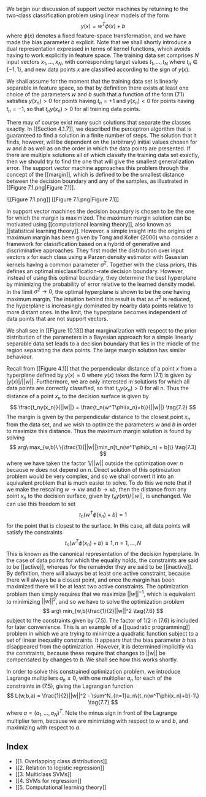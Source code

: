 We begin our discussion of support vector machines by returning to the two-class classification problem using linear models of the form
$$
y(x) = w^T\phi(x)+b
\tag{7.1}
$$
where $\phi(x)$ denotes a fixed feature-space transformation, and we have made the bias parameter *b* explicit. Note that we shall shortly introduce a dual representation expressed in terms of kernel functions, which avoids having to work explicitly in feature space. The training data set comprises *N* input vectors $x_1, . . . , x_N$, with corresponding target values $t_1, . . . , t_N$ where $t_n \in \{−1, 1\}$, and new data points *x* are classified according to the sign of $y(x)$.

We shall assume for the moment that the training data set is linearly separable in feature space, so that by definition there exists at least one choice of the parameters *w* and *b* such that a function of the form (7.1) satisfies $y(x_n) > 0$ for points having  $t_n = +1$ and $y(x_n) < 0$ for points having $t_n = −1$, so that $t_ny(x_n) > 0$ for all training data points.

There may of course exist many such solutions that separate the classes exactly. In [[Section 4.1.7]], we described the perceptron algorithm that is guaranteed to find a solution in a finite number of steps. The solution that it finds, however, will be dependent on the (arbitrary) initial values chosen for *w* and *b* as well as on the order in which the data points are presented. If there are multiple solutions all of which classify the training data set exactly, then we should try to find the one that
will give the smallest generalization error. The support vector machine approaches this problem through the concept of the [[margin]], which is defined to be the smallest distance between the decision boundary and any of the samples, as illustrated in [[Figure 7.1.png|Figure 7.1]].

![[Figure 7.1.png]]
[[Figure 7.1.png|Figure 7.1]]

In support vector machines the decision boundary is chosen to be the one for which the margin is maximized. The maximum margin solution can be motivated using [[computational learning theory]], also known as [[statistical learning theory]]. However, a simple insight into the origins of maximum margin has been given by Tong and Koller (2000) who consider a framework for classification based on a hybrid of generative and discriminative approaches. They first model the distribution over input vectors *x* for each class using a Parzen density estimator with Gaussian kernels having a common parameter $\sigma^2$. Together with the class priors, this defines an optimal misclassification-rate decision boundary. However, instead of using this optimal boundary, they determine the best hyperplane by minimizing the probability of error relative to the learned density model. In the limit $\sigma^2 \rightarrow 0$, the optimal hyperplane is shown to be the one having maximum margin. The intuition behind this result is that as $\sigma^2$ is reduced, the hyperplane is increasingly dominated by nearby data points relative to more distant ones. In the limit, the hyperplane becomes independent of data points that are not support vectors.

We shall see in [[Figure 10.13]] that marginalization with respect to the prior distribution of the parameters in a Bayesian approach for a simple linearly separable data set leads to a decision boundary that lies in the middle of the region separating the data points. The large margin solution has similar behaviour.

Recall from [[Figure 4.1]] that the perpendicular distance of a point *x* from a hyperplane defined by $y(x) = 0$ where $y(x)$ takes the form (7.1) is given by $|y(x)|/||w||$. Furthermore, we are only interested in solutions for which all data points are correctly classified, so that $t_ny(x_n) > 0$ for all n. Thus the distance of a point $x_n$ to the decision surface is given by
$$
\frac{t_ny(x_n)}{||w||} = \frac{t_n(w^T\phi(x_n)+b)}{||w||}
\tag{7.2}
$$
The margin is given by the perpendicular distance to the closest point $x_n$ from the
data set, and we wish to optimize the parameters *w* and *b* in order to maximize this
distance. Thus the maximum margin solution is found by solving
$$
arg\ max_{w,b}\ \{\frac{1}{||w||}min_n[t_n(w^T\phi(x_n) + b]\}
\tag{7.3}
$$
where we have taken the factor $1/||w||$ outside the optimization over *n* because *w* does not depend on *n*. Direct solution of this optimization problem would be very complex, and so we shall convert it into an equivalent problem that is much easier to solve. To do this we note that if we make the rescaling $w \rightarrow \kappa w$ and $b \rightarrow \kappa b$, then the distance from any point $x_n$ to the decision surface, given by $t_ny(xn)/||w||$, is unchanged. We can use this freedom to set
$$
t_n(w^T\phi(x_n) + b) = 1
\tag{7.4}
$$
for the point that is closest to the surface. In this case, all data points will satisfy the
constraints
$$
t_n(w^T\phi(x_n) + b) \geq 1, n = 1,...,N
\tag{7.5}
$$
This is known as the canonical representation of the decision hyperplane. In the case of data points for which the equality holds, the constraints are said to be [[active]], whereas for the remainder they are said to be [[inactive]]. By definition, there will always be at least one active constraint, because there will always be a closest point, and once the margin has been maximized there will be at least two active constraints. The optimization problem then simply requires that we maximize
$||w||^{−1}$, which is equivalent to minimizing $||w||^2$, and so we have to solve the optimization problem
$$
arg\ min_{w,b}\frac{1}{2}||w||^2
\tag{7.6}
$$
subject to the constraints given by (7.5). The factor of 1/2 in (7.6) is included for later convenience. This is an example of a [[quadratic programming]] problem in which we are trying to minimize a quadratic function subject to a set of linear inequality constraints. It appears that the bias parameter *b* has disappeared from the optimization. However, it is determined implicitly via the constraints, because these require that changes to ||w|| be compensated by changes to *b*. We shall see how this works shortly.

In order to solve this constrained optimization problem, we introduce Lagrange multipliers $a_n \geq 0$, with one multiplier $a_n$ for each of the constraints in (7.5), giving the Lagrangian function
$$
L(w,b,a) = \frac{1}{2}||w||^2 - \sum^N_{n=1}a_n\{t_n(w^T\phi(x_n)+b)-1\}
\tag{7.7}
$$
where $a = (a_1, . . . , a_N)^T$. Note the minus sign in front of the Lagrange multiplier term, because we are minimizing with respect to *w* and *b*, and maximizing with respect to *a*.

## Index
- [[1. Overlapping class distributions]]
- [[2. Relation to logistic regression]]
- [[3. Multiclass SVMs]]
- [[4. SVMs for regression]]
- [[5. Computational learning theory]]
